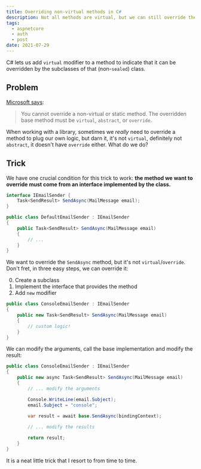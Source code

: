 ```yaml
---
title: Overriding non-virtual methods in C#
description: Not all methods are virtual, but we can still override them (with caveats)
tags:
  - aspnetcore
  - auth
  - post
date: 2021-07-29
---
```


C# lets us add `virtual` modifier to a method to indicate that it can be overridden by the subclasses of that (non-`sealed`) class.

## Problem

[Microsoft says](https://docs.microsoft.com/en-us/dotnet/csharp/language-reference/keywords/override):

> You cannot override a non-virtual or static method. The overridden base method must be `virtual`, `abstract`, or `override`.

When working with a library, sometimes we _really_ need to override a method to plug our own logic, but darn it, it's not `virtual`, definitely not `abstract`, it doesn't have `override` either. What do we do? 

## Trick

We have one crucial condition for this trick to work: **the method we want to override must come from an interface implemented by the class.**

```c#
interface IEmailSender {
    Task<SendResult> SendAsync(MailMessage email);
}

public class DefaultEmailSender : IEmailSender
{
    public Task<SendResult> SendAsync(MailMessage email)
    {
        // ...
    }
}
```

We want to override the `SendAsync` method, but it's not `virtual`/`override`. Don't fret, in three easy steps, we can override it:

0. Create a subclass
1. Implement the interface that provides the method
2. Add `new` modifier

```c#
public class ConsoleEmailSender : IEmailSender
{
    public new Task<SendResult> SendAsync(MailMessage email)
    {
        // custom logic!
    }
}
```

We can modify the arguments, call the base implementation and modify the result:

```c#
public class ConsoleEmailSender : IEmailSender
{
    public new async Task<SendResult> SendAsync(MailMessage email)
    {
        // ... modify the arguments

        Console.WriteLine(email.Subject);
        email.Subject = "console";
        
        var result = await base.SendAsync(bindingContext);

        // ... modify the results

        return result;
    }
}
```

It is a neat little trick that I resort to from time to time.